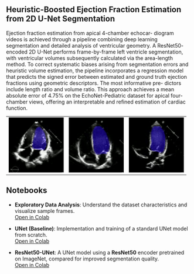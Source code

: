 ## Heuristic-Boosted Ejection Fraction Estimation from 2D U-Net Segmentation

Ejection fraction estimation from apical 4-chamber echocar-
diogram videos is achieved through a pipeline combining deep learning
segmentation and detailed analysis of ventricular geometry. A ResNet50-
encoded 2D U-Net performs frame-by-frame left ventricle segmentation,
with ventricular volumes subsequently calculated via the area-length
method. To correct systematic biases arising from segmentation errors
and heuristic volume estimation, the pipeline incorporates a regression
model that predicts the signed error between estimated and ground truth
ejection fractions using geometric descriptors. The most informative pre-
dictors include length ratio and volume ratio. This approach achieves a
mean absolute error of 4.75% on the EchoNet-Pediatric dataset for apical
four-chamber views, offering an interpretable and refined estimation of
cardiac function.

<div align="center"> <table> <tr> <td><img src="docs/media/1.gif" width="150"/></td> <td><img src="docs/media/2.gif" width="150"/></td> <td><img src="docs/media/3.gif" width="150"/></td> </tr> </table> </div>


## Notebooks

- **Exploratory Data Analysis**: Understand the dataset characteristics and visualize sample frames.  
  [Open in Colab](https://colab.research.google.com/drive/1EQGr7LMHNdov_Vxuk5V9x-JSpUDJwdkm#scrollTo=iowHamIZnI-2)

- **UNet (Baseline)**: 
  Implementation and training of a standard UNet model from scratch.  
  [Open in Colab](https://colab.research.google.com/drive/16NB2oPaZb5Unyc4SEIVSiahU_8pzIMsq#scrollTo=nGZIpARTNMhe)

- **ResNet50-UNet**: A UNet model using a **ResNet50** encoder pretrained on ImageNet, compared for improved segmentation quality.  
  [Open in Colab](https://colab.research.google.com/drive/1YvaR7KLMvMowcxsjpiWhKF3xVVUjL8P9?usp=share_link)